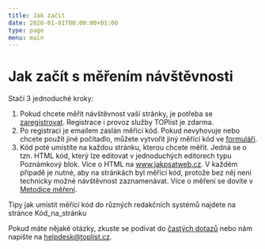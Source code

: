 ```yaml
---
title: Jak začít
date: 2020-01-01T00:00:00+01:00
type: page
menu: main
---
```

# Jak začít s měřením návštěvnosti

Stačí 3 jednoduché kroky:

1. Pokud chcete měřit návštěvnost vaší stránky, je potřeba se [zaregistrovat](https://www.toplist.cz/register/). Registrace i provoz služby TOPlist je zdarma.
2. Po registraci je emailem zaslán měřící kód. Pokud nevyhovuje nebo chcete použít jiné počítadlo, můžete vytvořit jiný měřící kód ve [formuláři](https://www.toplist.cz/code/).
3. Kód poté umístíte na každou stránku, kterou chcete měřit. Jedná se o tzn. HTML kód, který lze editovat v jednoduchých editorech typu Poznámkový blok. Více o HTML na www.jakpsatweb.cz. V každém případě je nutné, aby na stránkách byl měřící kód, protože bez něj není technicky možné návštěvnost zaznamenávat. Více o měření se dovíte v [Metodice měření](metodika-mereni).

Tipy jak umístit měřící kód do různých redakčních systémů najdete na stránce Kód_na_stránku

Pokud máte nějaké otázky, zkuste se podívat do [častých dotazů](faq) nebo nám napište na helpdesk@toplist.cz.
